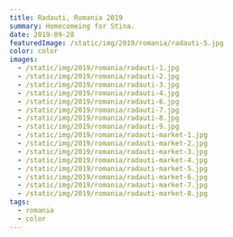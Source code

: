 ```yaml
---
title: Radauti, Romania 2019
summary: Homecomeing for Stina.
date: 2019-09-28
featuredImage: /static/img/2019/romania/radauti-5.jpg
color: color
images:
  - /static/img/2019/romania/radauti-1.jpg
  - /static/img/2019/romania/radauti-2.jpg
  - /static/img/2019/romania/radauti-3.jpg
  - /static/img/2019/romania/radauti-4.jpg
  - /static/img/2019/romania/radauti-6.jpg
  - /static/img/2019/romania/radauti-7.jpg
  - /static/img/2019/romania/radauti-8.jpg
  - /static/img/2019/romania/radauti-9.jpg
  - /static/img/2019/romania/radauti-market-1.jpg
  - /static/img/2019/romania/radauti-market-2.jpg
  - /static/img/2019/romania/radauti-market-3.jpg
  - /static/img/2019/romania/radauti-market-4.jpg
  - /static/img/2019/romania/radauti-market-5.jpg
  - /static/img/2019/romania/radauti-market-6.jpg
  - /static/img/2019/romania/radauti-market-7.jpg
  - /static/img/2019/romania/radauti-market-8.jpg
tags:
  - romania
  - color
---
```

